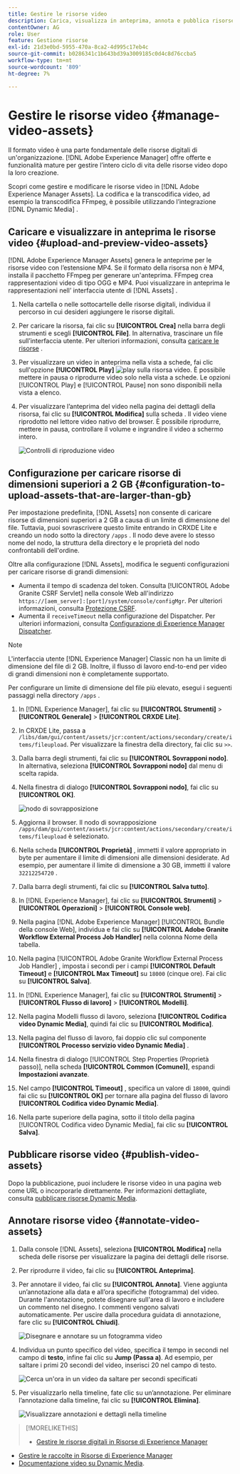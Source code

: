 ```yaml
---
title: Gestire le risorse video
description: Carica, visualizza in anteprima, annota e pubblica risorse video in [!DNL Adobe Experience Manager].
contentOwner: AG
role: User
feature: Gestione risorse
exl-id: 21d3e0bd-5955-470a-8ca2-4d995c17eb4c
source-git-commit: b0286341c1b643bd39a3009185c0d4c8d76ccba5
workflow-type: tm+mt
source-wordcount: '809'
ht-degree: 7%

---
```


# Gestire le risorse video {#manage-video-assets}

Il formato video è una parte fondamentale delle risorse digitali di un&#39;organizzazione. [!DNL Adobe Experience Manager] offre offerte e funzionalità mature per gestire l’intero ciclo di vita delle risorse video dopo la loro creazione.

Scopri come gestire e modificare le risorse video in [!DNL Adobe Experience Manager Assets]. La codifica e la transcodifica video, ad esempio la transcodifica FFmpeg, è possibile utilizzando l’integrazione [!DNL Dynamic Media] .

## Caricare e visualizzare in anteprima le risorse video {#upload-and-preview-video-assets}

[!DNL Adobe Experience Manager Assets] genera le anteprime per le risorse video con l’estensione MP4. Se il formato della risorsa non è MP4, installa il pacchetto FFmpeg per generare un&#39;anteprima. FFmpeg crea rappresentazioni video di tipo OGG e MP4. Puoi visualizzare in anteprima le rappresentazioni nell’ interfaccia utente di [!DNL Assets] .

1. Nella cartella o nelle sottocartelle delle risorse digitali, individua il percorso in cui desideri aggiungere le risorse digitali.
1. Per caricare la risorsa, fai clic su **[!UICONTROL Crea]** nella barra degli strumenti e scegli **[!UICONTROL File]**. In alternativa, trascinare un file sull’interfaccia utente. Per ulteriori informazioni, consulta [caricare le risorse](manage-assets.md#uploading-assets) .
1. Per visualizzare un video in anteprima nella vista a schede, fai clic sull&#39;opzione **[!UICONTROL Play]** ![play](assets/do-not-localize/play.png) sulla risorsa video. È possibile mettere in pausa o riprodurre video solo nella vista a schede. Le opzioni [!UICONTROL Play] e [!UICONTROL Pause] non sono disponibili nella vista a elenco.

1. Per visualizzare l’anteprima del video nella pagina dei dettagli della risorsa, fai clic su **[!UICONTROL Modifica]** sulla scheda . Il video viene riprodotto nel lettore video nativo del browser. È possibile riprodurre, mettere in pausa, controllare il volume e ingrandire il video a schermo intero.

   ![Controlli di riproduzione video](assets/video-playback-controls.png)

## Configurazione per caricare risorse di dimensioni superiori a 2 GB {#configuration-to-upload-assets-that-are-larger-than-gb}

Per impostazione predefinita, [!DNL Assets] non consente di caricare risorse di dimensioni superiori a 2 GB a causa di un limite di dimensione del file. Tuttavia, puoi sovrascrivere questo limite entrando in CRXDE Lite e creando un nodo sotto la directory `/apps` . Il nodo deve avere lo stesso nome del nodo, la struttura della directory e le proprietà del nodo confrontabili dell&#39;ordine.

Oltre alla configurazione [!DNL Assets], modifica le seguenti configurazioni per caricare risorse di grandi dimensioni:

* Aumenta il tempo di scadenza del token. Consulta [!UICONTROL Adobe Granite CSRF Servlet] nella console Web all&#39;indirizzo `https://[aem_server]:[port]/system/console/configMgr`. Per ulteriori informazioni, consulta [Protezione CSRF](/help/sites-developing/csrf-protection.md).
* Aumenta il `receiveTimeout` nella configurazione del Dispatcher. Per ulteriori informazioni, consulta [Configurazione di Experience Manager Dispatcher](https://experienceleague.adobe.com/docs/experience-manager-dispatcher/using/configuring/dispatcher-configuration.html#renders-options).

>[!NOTE]
>
>L&#39;interfaccia utente [!DNL Experience Manager] Classic non ha un limite di dimensione del file di 2 GB. Inoltre, il flusso di lavoro end-to-end per video di grandi dimensioni non è completamente supportato.

Per configurare un limite di dimensione del file più elevato, esegui i seguenti passaggi nella directory `/apps` .

1. In [!DNL Experience Manager], fai clic su **[!UICONTROL Strumenti]** > **[!UICONTROL Generale]** > **[!UICONTROL CRXDE Lite]**.
1. In CRXDE Lite, passa a `/libs/dam/gui/content/assets/jcr:content/actions/secondary/create/items/fileupload`. Per visualizzare la finestra della directory, fai clic su `>>`.
1. Dalla barra degli strumenti, fai clic su **[!UICONTROL Sovrapponi nodo]**. In alternativa, seleziona **[!UICONTROL Sovrapponi nodo]** dal menu di scelta rapida.
1. Nella finestra di dialogo **[!UICONTROL Sovrapponi nodo]**, fai clic su **[!UICONTROL OK]**.

   ![nodo di sovrapposizione](assets/overlay-node-path.png)

1. Aggiorna il browser. Il nodo di sovrapposizione `/apps/dam/gui/content/assets/jcr:content/actions/secondary/create/items/fileupload` è selezionato.
1. Nella scheda **[!UICONTROL Proprietà]** , immetti il valore appropriato in byte per aumentare il limite di dimensioni alle dimensioni desiderate. Ad esempio, per aumentare il limite di dimensione a 30 GB, immetti il valore `32212254720` .

1. Dalla barra degli strumenti, fai clic su **[!UICONTROL Salva tutto]**.
1. In [!DNL Experience Manager], fai clic su **[!UICONTROL Strumenti]** > **[!UICONTROL Operazioni]** > **[!UICONTROL Console web]**.
1. Nella pagina [!DNL Adobe Experience Manager] [!UICONTROL Bundle della console Web], individua e fai clic su **[!UICONTROL Adobe Granite Workflow External Process Job Handler]** nella colonna Nome della tabella.
1. Nella pagina [!UICONTROL Adobe Granite Workflow External Process Job Handler] , imposta i secondi per i campi **[!UICONTROL Default Timeout]** e **[!UICONTROL Max Timeout]** su `18000` (cinque ore). Fai clic su **[!UICONTROL Salva]**.
1. In [!DNL Experience Manager], fai clic su **[!UICONTROL Strumenti]** > **[!UICONTROL Flusso di lavoro]** > **[!UICONTROL Modelli]**.
1. Nella pagina Modelli flusso di lavoro, seleziona **[!UICONTROL Codifica video Dynamic Media]**, quindi fai clic su **[!UICONTROL Modifica]**.
1. Nella pagina del flusso di lavoro, fai doppio clic sul componente **[!UICONTROL Processo servizio video Dynamic Media]** .
1. Nella finestra di dialogo [!UICONTROL Step Properties (Proprietà passo)], nella scheda **[!UICONTROL Common (Comune)]**, espandi **Impostazioni avanzate**.
1. Nel campo **[!UICONTROL Timeout]** , specifica un valore di `18000`, quindi fai clic su **[!UICONTROL OK]** per tornare alla pagina del flusso di lavoro **[!UICONTROL Codifica video Dynamic Media]**.
1. Nella parte superiore della pagina, sotto il titolo della pagina [!UICONTROL Codifica video Dynamic Media], fai clic su **[!UICONTROL Salva]**.

## Pubblicare risorse video {#publish-video-assets}

Dopo la pubblicazione, puoi includere le risorse video in una pagina web come URL o incorporarle direttamente. Per informazioni dettagliate, consulta [pubblicare risorse Dynamic Media](/help/assets/publishing-dynamicmedia-assets.md).

## Annotare risorse video {#annotate-video-assets}

1. Dalla console [!DNL Assets], seleziona **[!UICONTROL Modifica]** nella scheda delle risorse per visualizzare la pagina dei dettagli delle risorse.
1. Per riprodurre il video, fai clic su **[!UICONTROL Anteprima]**.
1. Per annotare il video, fai clic su **[!UICONTROL Annota]**. Viene aggiunta un’annotazione alla data e all’ora specifiche (fotogramma) del video. Durante l&#39;annotazione, potete disegnare sull&#39;area di lavoro e includere un commento nel disegno. I commenti vengono salvati automaticamente. Per uscire dalla procedura guidata di annotazione, fare clic su **[!UICONTROL Chiudi]**.

   ![Disegnare e annotare su un fotogramma video](assets/annotate-video.png)

1. Individua un punto specifico del video, specifica il tempo in secondi nel campo di **testo**, infine fai clic su **Jump (Passa a)**. Ad esempio, per saltare i primi 20 secondi del video, inserisci 20 nel campo di testo.

   ![Cerca un&#39;ora in un video da saltare per secondi specificati](assets/seek-in-video.png)

1. Per visualizzarlo nella timeline, fate clic su un’annotazione. Per eliminare l’annotazione dalla timeline, fai clic su **[!UICONTROL Elimina]**.

   ![Visualizzare annotazioni e dettagli nella timeline](assets/timeline-view-annotation.png)

>[!MORELIKETHIS]
>
>* [Gestire le risorse digitali in Risorse di Experience Manager](/help/assets/manage-assets.md)
* [Gestire le raccolte in Risorse di Experience Manager](/help/assets/manage-collections.md)
* [Documentazione video su Dynamic Media](/help/assets/video.md).

